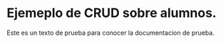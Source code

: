 

# Ejemeplo de CRUD sobre alumnos.

Este es un texto de prueba para conocer la documentacion de prueba.

